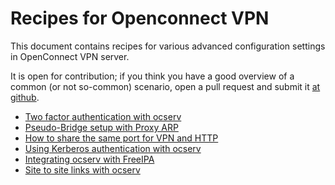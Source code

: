 # Recipes for Openconnect VPN

This document contains recipes for various advanced configuration
settings in OpenConnect VPN server.

It is open for contribution; if you think you have a good overview
of a common (or not so-common) scenario, open a pull request
and submit it [at github](https://github.com/openconnect/recipes).

* [Two factor authentication with ocserv](ocserv-2fa.md)
* [Pseudo-Bridge setup with Proxy ARP](ocserv-pseudo-bridge.md)
* [How to share the same port for VPN and HTTP](ocserv-multihost.md)
* [Using Kerberos authentication with ocserv](ocserv-kerberos.md)
* [Integrating ocserv with FreeIPA](ocserv-freeipa.md)
* [Site to site links with ocserv](ocserv-site-to-site.md)
